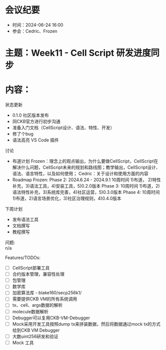 # 会议纪要

- 时间：2024-06-24 16:00
- 参会：Cedric、Frozen

# 主题：Week11 - Cell Script 研发进度同步

# 内容：

状态更新
- 0.1.0 社区版本发布
- 同CKB官方进行初步沟通
- 准备入门文档（CellScript设计、语法、特性、开发）
- 修了个bug
- 语法高亮 VS Code 插件

讨论  
- 布道计划
Frozen：理念上的观点输出，为什么要做CellScript，CellScript在解决什么问题，CellScript未来的规划和路线图；教学输出，CellScript设计、语法、语言特性，以及如何使用；
Cedric：关于设计和使用方面的内容
- Roadmap
Frozen:
Phase 2: 2024.6.24 - 2024.9.1 10周时间 1)布道， 2)特性补充，3)语法工具，4)安装工具，5)0.2.0版本
Phase 3:  10周时间 1)布道，2)语法特性补充，3)系统库完善，4)社区运营，5)0.3.0版本
Phase 4:  10周时间 1)布道，2)语言场景优化，3)社区治理规则，4)0.4.0版本

下周计划
- 发布语法工具
- 文档撰写
- 教程撰写

问题:  
n/a

Features/TODOs:
- [ ] CellScript部署工具
- [ ] 合约版本管理，兼容性处理
- [ ] 包管理
- [ ] 数学库
- [ ] 加密算法库 - blake160/secp256k1/
- [ ] 需要提供CKB VM的所有系统调用
- [ ] tx、cell、args数据的解析
- [ ] molecule数据解析
- [ ] Debugger可以复用CKB-VM-Debugger
- [ ] Mock采用开发工具按照dump tx来拼装数据，然后将数据通过mock tx的方式给到CKB VM Debugger
- [ ] 大数uint256研发和验证
- [ ] Mock 工具
